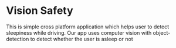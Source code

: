 # Vision Safety

This is simple cross platform application which helps user to detect sleepiness while driving. Our app uses computer vision with object-detection to detect whether the user is asleep or not

